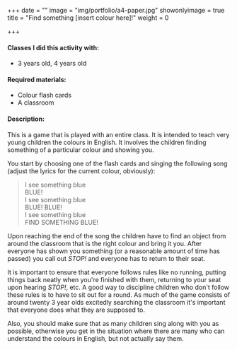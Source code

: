 +++
date = ""
image = "img/portfolio/a4-paper.jpg"
showonlyimage = true
title = "Find something [insert colour here]!"
weight = 0

+++
#### Classes I did this activity with:

* 3 years old, 4 years old

#### Required materials:

* Colour flash cards
* A classroom

#### Description:

This is a game that is played with an entire class. It is intended to teach very young children the colours in English. It involves the children finding something of a particular colour and showing you.

You start by choosing one of the flash cards and singing the following song (adjust the lyrics for the current colour, obviously):

> I see something blue  
> BLUE!  
> I see something blue  
> BLUE! BLUE!  
> I see something blue  
> FIND SOMETHING BLUE!

Upon reaching the end of the song the children have to find an object from around the classroom that is the right colour and bring it you. After everyone has shown you something (or a reasonable amount of time has passed) you call out _STOP!_ and everyone has to return to their seat.

It is important to ensure that everyone follows rules like no running, putting things back neatly when you're finished with them, returning to your seat upon hearing _STOP!_, etc. A good way to discipline children who don't follow these rules is to have to sit out for a round. As much of the game consists of around twenty 3 year olds excitedly searching the classroom it's important that everyone does what they are supposed to.

Also, you should make sure that as many children sing along with you as possible, otherwise you get in the situation where there are many who can understand the colours in English, but not actually say them.